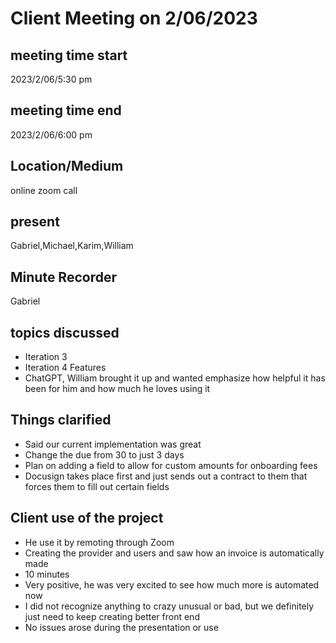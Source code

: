 # Client Meeting on 2/06/2023
## meeting time start
2023/2/06/5:30 pm
## meeting time end
2023/2/06/6:00 pm
## Location/Medium
online zoom call
## present
Gabriel,Michael,Karim,William
## Minute Recorder
Gabriel
## topics discussed
* Iteration 3
* Iteration 4 Features
* ChatGPT, William brought it up and wanted emphasize how helpful it has been for him and how much he loves using it
## Things clarified
* Said our current implementation was great
* Change the due from 30 to just 3 days
* Plan on adding a field to allow for custom amounts for onboarding fees
* Docusign takes place first and just sends out a contract to them that forces them to fill out certain fields
## Client use of the project
* He use it by remoting through Zoom
* Creating the provider and users and saw how an invoice is automatically made
* 10 minutes
* Very positive, he was very excited to see how much more is automated now
* I did not recognize anything to crazy unusual or bad, but we definitely just need to keep creating better front end
* No issues arose during the presentation or use

